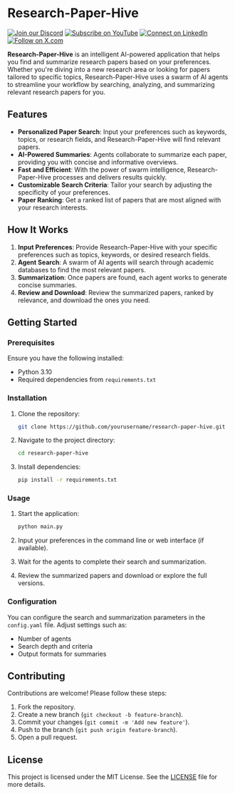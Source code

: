# Research-Paper-Hive

[![Join our Discord](https://img.shields.io/badge/Discord-Join%20our%20server-5865F2?style=for-the-badge&logo=discord&logoColor=white)](https://discord.gg/agora-999382051935506503) [![Subscribe on YouTube](https://img.shields.io/badge/YouTube-Subscribe-red?style=for-the-badge&logo=youtube&logoColor=white)](https://www.youtube.com/@kyegomez3242) [![Connect on LinkedIn](https://img.shields.io/badge/LinkedIn-Connect-blue?style=for-the-badge&logo=linkedin&logoColor=white)](https://www.linkedin.com/in/kye-g-38759a207/) [![Follow on X.com](https://img.shields.io/badge/X.com-Follow-1DA1F2?style=for-the-badge&logo=x&logoColor=white)](https://x.com/kyegomezb)


**Research-Paper-Hive** is an intelligent AI-powered application that helps you find and summarize research papers based on your preferences. Whether you're diving into a new research area or looking for papers tailored to specific topics, Research-Paper-Hive uses a swarm of AI agents to streamline your workflow by searching, analyzing, and summarizing relevant research papers for you.

## Features

- **Personalized Paper Search**: Input your preferences such as keywords, topics, or research fields, and Research-Paper-Hive will find relevant papers.
- **AI-Powered Summaries**: Agents collaborate to summarize each paper, providing you with concise and informative overviews.
- **Fast and Efficient**: With the power of swarm intelligence, Research-Paper-Hive processes and delivers results quickly.
- **Customizable Search Criteria**: Tailor your search by adjusting the specificity of your preferences.
- **Paper Ranking**: Get a ranked list of papers that are most aligned with your research interests.

## How It Works

1. **Input Preferences**: Provide Research-Paper-Hive with your specific preferences such as topics, keywords, or desired research fields.
2. **Agent Search**: A swarm of AI agents will search through academic databases to find the most relevant papers.
3. **Summarization**: Once papers are found, each agent works to generate concise summaries.
4. **Review and Download**: Review the summarized papers, ranked by relevance, and download the ones you need.

## Getting Started

### Prerequisites

Ensure you have the following installed:
- Python 3.10
- Required dependencies from `requirements.txt`

### Installation

1. Clone the repository:

   ```bash
   git clone https://github.com/yourusername/research-paper-hive.git
   ```

2. Navigate to the project directory:

   ```bash
   cd research-paper-hive
   ```

3. Install dependencies:

   ```bash
   pip install -r requirements.txt
   ```

### Usage

1. Start the application:

   ```bash
   python main.py
   ```

2. Input your preferences in the command line or web interface (if available).

3. Wait for the agents to complete their search and summarization.

4. Review the summarized papers and download or explore the full versions.

### Configuration

You can configure the search and summarization parameters in the `config.yaml` file. Adjust settings such as:
- Number of agents
- Search depth and criteria
- Output formats for summaries

## Contributing

Contributions are welcome! Please follow these steps:

1. Fork the repository.
2. Create a new branch (`git checkout -b feature-branch`).
3. Commit your changes (`git commit -m 'Add new feature'`).
4. Push to the branch (`git push origin feature-branch`).
5. Open a pull request.

## License

This project is licensed under the MIT License. See the [LICENSE](LICENSE) file for more details.
